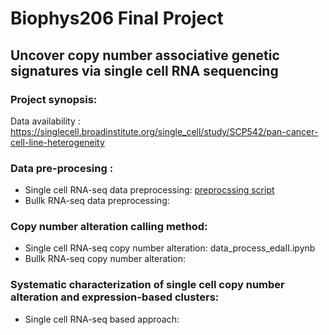 # Biophys206 Final Project 
## Uncover copy number associative genetic signatures via single cell RNA sequencing

### Project synopsis: 

Data availability : https://singlecell.broadinstitute.org/single_cell/study/SCP542/pan-cancer-cell-line-heterogeneity

### Data pre-procesing :
- Single cell RNA-seq data preprocessing: [preprocssing script](https://github.com/sanju99/biophys206_finalProject/blob/main/ccle_umi_preprocess.ipynb)
- Bullk RNA-seq data preprocessing: 

### Copy number alteration calling method: 
- Single cell RNA-seq copy number alteration: data_process_edaII.ipynb
- Bullk RNA-seq copy number alteration: 

### Systematic characterization of single cell copy number alteration and expression-based clusters: 
- Single cell RNA-seq based approach: 

